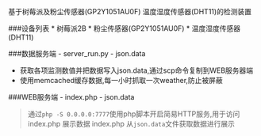 基于树莓派及粉尘传感器(GP2Y1051AU0F) 温度湿度传感器(DHT11)的检测装置


###设备列表
    * 树莓派2B
    * 粉尘传感器(GP2Y1051AU0F)
    * 温度湿度传感器(DHT11)


###数据服务端
    - server_run.py
    - json.data

* 获取各项监测数值并把数据写入json.data,通过scp命令复制到WEB服务器端
* 使用memcached缓存数据,每一小时抓取一次weather,防止被屏蔽


###WEB服务端
    - index.php
    - json.data

> 通过`php -S 0.0.0.0:7777`使用php脚本开启简易HTTP服务,用于访问 index.php 展示数据
> index.php 从`json.data`文件获取数据进行展示
